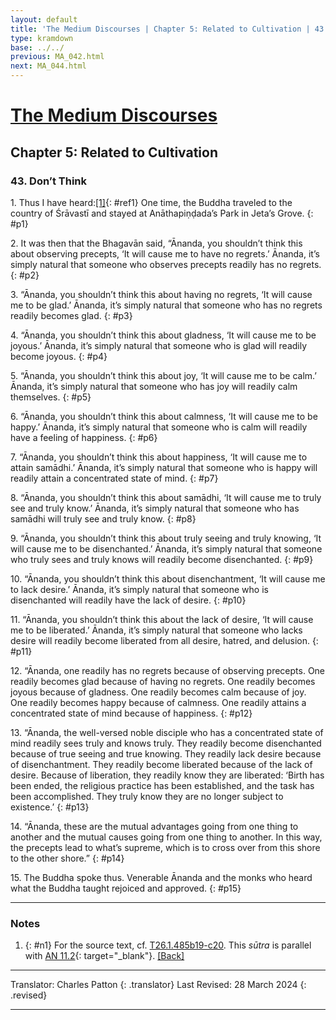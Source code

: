 ```yaml
---
layout: default
title: 'The Medium Discourses | Chapter 5: Related to Cultivation | 43. Don’t Think'
type: kramdown
base: ../../
previous: MA_042.html
next: MA_044.html
---
```


# [The Medium Discourses](index.html)
## Chapter 5: Related to Cultivation
### 43. Don’t Think

1\. Thus I have heard:[\[1\]](#n1){: #ref1} One time, the Buddha traveled to the country of Śrāvastī and stayed at Anāthapiṇḍada’s Park in Jeta’s Grove.
{: #p1}

2\. It was then that the Bhagavān said, “Ānanda, you shouldn’t think this about observing precepts, ‘It will cause me to have no regrets.’ Ānanda, it’s simply natural that someone who observes precepts readily has no regrets.
{: #p2}

3\. “Ānanda, you shouldn’t think this about having no regrets, ‘It will cause me to be glad.’ Ānanda, it’s simply natural that someone who has no regrets readily becomes glad.
{: #p3}

4\. “Ānanda, you shouldn’t think this about gladness, ‘It will cause me to be joyous.’ Ānanda, it’s simply natural that someone who is glad will readily become joyous.
{: #p4}

5\. “Ānanda, you shouldn’t think this about joy, ‘It will cause me to be calm.’ Ānanda, it’s simply natural that someone who has joy will readily calm themselves.
{: #p5}

6\. “Ānanda, you shouldn’t think this about calmness, ‘It will cause me to be happy.’ Ānanda, it’s simply natural that someone who is calm will readily have a feeling of happiness.
{: #p6}

7\. “Ānanda, you shouldn’t think this about happiness, ‘It will cause me to attain samādhi.’ Ānanda, it’s simply natural that someone who is happy will readily attain a concentrated state of mind.
{: #p7}

8\. “Ānanda, you shouldn’t think this about samādhi, ‘It will cause me to truly see and truly know.’ Ānanda, it’s simply natural that someone who has samādhi will truly see and truly know.
{: #p8}

9\. “Ānanda, you shouldn’t think this about truly seeing and truly knowing, ‘It will cause me to be disenchanted.’ Ānanda, it’s simply natural that someone who truly sees and truly knows will readily become disenchanted.
{: #p9}

10\. “Ānanda, you shouldn’t think this about disenchantment, ‘It will cause me to lack desire.’ Ānanda, it’s simply natural that someone who is disenchanted will readily have the lack of desire.
{: #p10}

11\. “Ānanda, you shouldn’t think this about the lack of desire, ‘It will cause me to be liberated.’ Ānanda, it’s simply natural that someone who lacks desire will readily become liberated from all desire, hatred, and delusion.
{: #p11}

12\. “Ānanda, one readily has no regrets because of observing precepts. One readily becomes glad because of having no regrets. One readily becomes joyous because of gladness. One readily becomes calm because of joy. One readily becomes happy because of calmness. One readily attains a concentrated state of mind because of happiness.
{: #p12}

13\. “Ānanda, the well-versed noble disciple who has a concentrated state of mind readily sees truly and knows truly. They readily become disenchanted because of true seeing and true knowing. They readily lack desire because of disenchantment. They readily become liberated because of the lack of desire. Because of liberation, they readily know they are liberated: ‘Birth has been ended, the religious practice has been established, and the task has been accomplished. They truly know they are no longer subject to existence.’
{: #p13}

14\. “Ānanda, these are the mutual advantages going from one thing to another and the mutual causes going from one thing to another. In this way, the precepts lead to what’s supreme, which is to cross over from this shore to the other shore.”
{: #p14}

15\. The Buddha spoke thus. Venerable Ānanda and the monks who heard what the Buddha taught rejoiced and approved.
{: #p15}

---

### Notes

1. {: #n1} For the source text, cf. <a href="https://cbetaonline.dila.edu.tw/zh/T01n0026_p0485b19" target="_blank">T26.1.485b19-c20</a>. This <em>sūtra</em> is parallel with [AN 11.2](https://suttacentral.net/an11.2){: target="_blank"}. [\[Back\]](#ref1)

---

Translator: Charles Patton
{: .translator}
Last Revised: 28 March 2024
{: .revised}

---